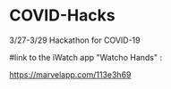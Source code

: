 # COVID-Hacks
3/27-3/29 Hackathon for COVID-19

#link to the iWatch app "Watcho Hands" :

https://marvelapp.com/113e3h69 
